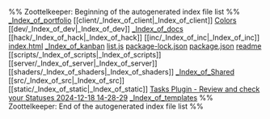 %% Zoottelkeeper: Beginning of the autogenerated index file list  %%
 [\_Index\_of\_portfolio](_Index_of_portfolio.md)
 [[client/_Index_of_client|_Index_of_client]]
 [Colors](Colors.md)
 [[dev/_Index_of_dev|_Index_of_dev]]
 [\_Index\_of\_docs](docs/_Index_of_docs.md)
 [[hack/_Index_of_hack|_Index_of_hack]]
 [[inc/_Index_of_inc|_Index_of_inc]]
 [index.html](index.html)
 [\_Index\_of\_kanban](kanban/_Index_of_kanban.md)
 [list.js](list.js)
 [package-lock.json](package-lock.json)
 [package.json](package.json)
 [readme](readme.md)
 [[scripts/_Index_of_scripts|_Index_of_scripts]]
 [[server/_Index_of_server|_Index_of_server]]
 [[shaders/_Index_of_shaders|_Index_of_shaders]]
 [\_Index\_of\_Shared](docs/Shared/_Index_of_Shared.md)
 [[src/_Index_of_src|_Index_of_src]]
 [[static/_Index_of_static|_Index_of_static]]
 [Tasks Plugin - Review and check your Statuses 2024-12-18 14-28-29](Tasks%20Plugin%20-%20Review%20and%20check%20your%20Statuses%202024-12-18%2014-28-29.md)
 [\_Index\_of\_templates](kanban/templates/_Index_of_templates.md)
%% Zoottelkeeper: End of the autogenerated index file list  %%
